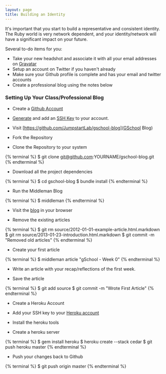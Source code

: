 ```yaml
---
layout: page
title: Building an Identity
---
```


It's important that you start to build a representative and consistent identity. The Ruby world is very network dependent, and your identity/network will have a significant impact on your future.

Several to-do items for you:

* Take your new headshot and associate it with all your email addresses on [Gravatar](http://gravatar.com)
* Setup an account on Twitter if you haven't already
* Make sure your Github profile is complete and has your email and twitter accounts
* Create a professional blog using the notes below

### Setting Up Your Class/Professional Blog

* Create a [Github Account](http://github.com)
* [Generate](https://help.github.com/articles/generating-ssh-keys) and add an [SSH Key](https://github.com/settings/ssh) to your account.

* Visit [https://github.com/JumpstartLab/gschool-blog](GSchool Blog)
* Fork the Repository
* Clone the Repository to your system

{% terminal %}
$ git clone git@github.com:YOURNAME/gschool-blog.git
{% endterminal %}

* Download all the project dependencies

{% terminal %}
$ cd gschool-blog
$ bundle install
{% endterminal %}

* Run the Middleman Blog

{% terminal %}
$ middleman
{% endterminal %}

* Visit the [blog](http://localhost:4567) in your browser

* Remove the existing articles

{% terminal %}
$ git rm source/2012-01-01-example-article.html.markdown
$ git rm source/2013-01-23-introduction.html.markdown
$ git commit -m "Removed old articles"
{% endterminal %}

* Create your first article

{% terminal %}
$  middleman article "gSchool - Week 0"
{% endterminal %}

* Write an article with your recap/reflections of the first week.

* Save the article

{% terminal %}
$ git add source
$ git commit -m "Wrote First Article"
{% endterminal %}

* Create a Heroku Account
* Add your SSH key to your [Heroku account](https://dashboard.heroku.com/account)

* Install the heroku tools
* Create a heroku server

{% terminal %}
$ gem install heroku
$ heroku create --stack cedar
$ git push heroku master
{% endterminal %}

* Push your changes back to Github

{% terminal %}
$ git push origin master
{% endterminal %}